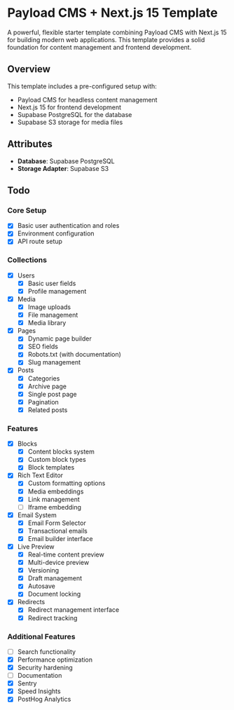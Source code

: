 # Payload CMS + Next.js 15 Template

A powerful, flexible starter template combining Payload CMS with Next.js 15 for building modern web applications. This template provides a solid foundation for content management and frontend development.

## Overview

This template includes a pre-configured setup with:
- Payload CMS for headless content management
- Next.js 15 for frontend development
- Supabase PostgreSQL for the database
- Supabase S3 storage for media files

## Attributes

- **Database**: Supabase PostgreSQL
- **Storage Adapter**: Supabase S3

## Todo 

### Core Setup
- [x] Basic user authentication and roles
- [x] Environment configuration
- [x] API route setup

### Collections
- [x] Users
  - [x] Basic user fields
  - [x] Profile management
- [x] Media
  - [x] Image uploads
  - [x] File management
  - [x] Media library
- [x] Pages
  - [x] Dynamic page builder
  - [x] SEO fields
  - [x] Robots.txt (with documentation)
  - [x] Slug management
- [x] Posts
  - [x] Categories
  - [x] Archive page
  - [x] Single post page
  - [x] Pagination
  - [x] Related posts
### Features
- [x] Blocks
  - [x] Content blocks system
  - [x] Custom block types
  - [x] Block templates
- [x] Rich Text Editor
  - [x] Custom formatting options
  - [x] Media embeddings
  - [x] Link management
  - [ ] Iframe embedding
- [x] Email System
  - [x] Email Form Selector
  - [x] Transactional emails
  - [x] Email builder interface
- [x] Live Preview
  - [x] Real-time content preview
  - [x] Multi-device preview
  - [x] Versioning
  - [x] Draft management
  - [x] Autosave
  - [x] Document locking
- [x] Redirects
  - [x] Redirect management interface
  - [x] Redirect tracking

### Additional Features
- [ ] Search functionality
- [x] Performance optimization
- [x] Security hardening
- [ ] Documentation
- [x] Sentry
- [x] Speed Insights
- [x] PostHog Analytics